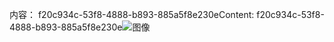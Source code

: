 <span data-ttu-id="7fdb4-101">内容： f20c934c-53f8-4888-b893-885a5f8e230e</span><span class="sxs-lookup"><span data-stu-id="7fdb4-101">Content: f20c934c-53f8-4888-b893-885a5f8e230e</span></span>![图像](3f36a813-296c-4df3-a52d-56ac07395c64.png)
